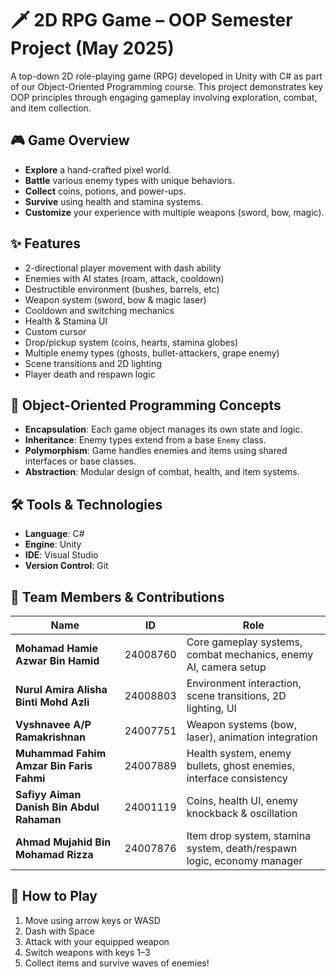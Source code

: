 # 🗡️ 2D RPG Game – OOP Semester Project (May 2025)

A top-down 2D role-playing game (RPG) developed in Unity with C# as part of our Object-Oriented Programming course. This project demonstrates key OOP principles through engaging gameplay involving exploration, combat, and item collection.

## 🎮 Game Overview

* **Explore** a hand-crafted pixel world.
* **Battle** various enemy types with unique behaviors.
* **Collect** coins, potions, and power-ups.
* **Survive** using health and stamina systems.
* **Customize** your experience with multiple weapons (sword, bow, magic).

## ✨ Features

* 2-directional player movement with dash ability
* Enemies with AI states (roam, attack, cooldown)
* Destructible environment (bushes, barrels, etc)
* Weapon system (sword, bow & magic laser)
* Cooldown and switching mechanics
* Health & Stamina UI
* Custom cursor
* Drop/pickup system (coins, hearts, stamina globes)
* Multiple enemy types (ghosts, bullet-attackers, grape enemy)
* Scene transitions and 2D lighting
* Player death and respawn logic

## 🧠 Object-Oriented Programming Concepts

* **Encapsulation**: Each game object manages its own state and logic.
* **Inheritance**: Enemy types extend from a base `Enemy` class.
* **Polymorphism**: Game handles enemies and items using shared interfaces or base classes.
* **Abstraction**: Modular design of combat, health, and item systems.

## 🛠️ Tools & Technologies

* **Language**: C#
* **Engine**: Unity
* **IDE**: Visual Studio
* **Version Control**: Git

## 👥 Team Members & Contributions

| Name                                      | ID       | Role                                                                   |
| ----------------------------------------- | -------- | ---------------------------------------------------------------------- |
| **Mohamad Hamie Azwar Bin Hamid**         | 24008760 | Core gameplay systems, combat mechanics, enemy AI, camera setup        |
| **Nurul Amira Alisha Binti Mohd Azli**    | 24008803 | Environment interaction, scene transitions, 2D lighting, UI            |
| **Vyshnavee A/P Ramakrishnan**            | 24007751 | Weapon systems (bow, laser), animation integration                     |
| **Muhammad Fahim Amzar Bin Faris Fahmi**  | 24007889 | Health system, enemy bullets, ghost enemies, interface consistency     |
| **Safiyy Aiman Danish Bin Abdul Rahaman** | 24001119 | Coins, health UI, enemy knockback & oscillation                        |
| **Ahmad Mujahid Bin Mohamad Rizza**       | 24007876 | Item drop system, stamina system, death/respawn logic, economy manager |

## 📌 How to Play

1. Move using arrow keys or WASD
2. Dash with Space
3. Attack with your equipped weapon
4. Switch weapons with keys 1–3
5. Collect items and survive waves of enemies!

